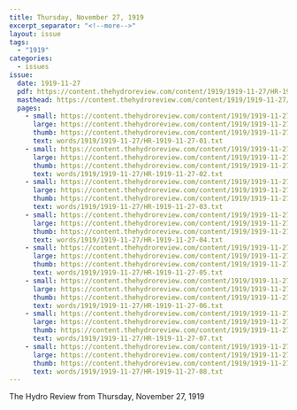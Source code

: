 ```yaml
---
title: Thursday, November 27, 1919
excerpt_separator: "<!--more-->"
layout: issue
tags:
  - "1919"
categories:
  - issues
issue:
  date: 1919-11-27
  pdf: https://content.thehydroreview.com/content/1919/1919-11-27/HR-1919-11-27.pdf
  masthead: https://content.thehydroreview.com/content/1919/1919-11-27/masthead/HR-1919-11-27.jpg
  pages:
    - small: https://content.thehydroreview.com/content/1919/1919-11-27/small/HR-1919-11-27-01.jpg
      large: https://content.thehydroreview.com/content/1919/1919-11-27/large/HR-1919-11-27-01.jpg
      thumb: https://content.thehydroreview.com/content/1919/1919-11-27/thumbnails/HR-1919-11-27-01.jpg
      text: words/1919/1919-11-27/HR-1919-11-27-01.txt
    - small: https://content.thehydroreview.com/content/1919/1919-11-27/small/HR-1919-11-27-02.jpg
      large: https://content.thehydroreview.com/content/1919/1919-11-27/large/HR-1919-11-27-02.jpg
      thumb: https://content.thehydroreview.com/content/1919/1919-11-27/thumbnails/HR-1919-11-27-02.jpg
      text: words/1919/1919-11-27/HR-1919-11-27-02.txt
    - small: https://content.thehydroreview.com/content/1919/1919-11-27/small/HR-1919-11-27-03.jpg
      large: https://content.thehydroreview.com/content/1919/1919-11-27/large/HR-1919-11-27-03.jpg
      thumb: https://content.thehydroreview.com/content/1919/1919-11-27/thumbnails/HR-1919-11-27-03.jpg
      text: words/1919/1919-11-27/HR-1919-11-27-03.txt
    - small: https://content.thehydroreview.com/content/1919/1919-11-27/small/HR-1919-11-27-04.jpg
      large: https://content.thehydroreview.com/content/1919/1919-11-27/large/HR-1919-11-27-04.jpg
      thumb: https://content.thehydroreview.com/content/1919/1919-11-27/thumbnails/HR-1919-11-27-04.jpg
      text: words/1919/1919-11-27/HR-1919-11-27-04.txt
    - small: https://content.thehydroreview.com/content/1919/1919-11-27/small/HR-1919-11-27-05.jpg
      large: https://content.thehydroreview.com/content/1919/1919-11-27/large/HR-1919-11-27-05.jpg
      thumb: https://content.thehydroreview.com/content/1919/1919-11-27/thumbnails/HR-1919-11-27-05.jpg
      text: words/1919/1919-11-27/HR-1919-11-27-05.txt
    - small: https://content.thehydroreview.com/content/1919/1919-11-27/small/HR-1919-11-27-06.jpg
      large: https://content.thehydroreview.com/content/1919/1919-11-27/large/HR-1919-11-27-06.jpg
      thumb: https://content.thehydroreview.com/content/1919/1919-11-27/thumbnails/HR-1919-11-27-06.jpg
      text: words/1919/1919-11-27/HR-1919-11-27-06.txt
    - small: https://content.thehydroreview.com/content/1919/1919-11-27/small/HR-1919-11-27-07.jpg
      large: https://content.thehydroreview.com/content/1919/1919-11-27/large/HR-1919-11-27-07.jpg
      thumb: https://content.thehydroreview.com/content/1919/1919-11-27/thumbnails/HR-1919-11-27-07.jpg
      text: words/1919/1919-11-27/HR-1919-11-27-07.txt
    - small: https://content.thehydroreview.com/content/1919/1919-11-27/small/HR-1919-11-27-08.jpg
      large: https://content.thehydroreview.com/content/1919/1919-11-27/large/HR-1919-11-27-08.jpg
      thumb: https://content.thehydroreview.com/content/1919/1919-11-27/thumbnails/HR-1919-11-27-08.jpg
      text: words/1919/1919-11-27/HR-1919-11-27-08.txt
---
```


The Hydro Review from Thursday, November 27, 1919

<!--more-->

